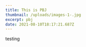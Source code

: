 ```yaml
---
title: This is PBJ
thumbnail: /uploads/images-1-.jpg
excerpt: pbj
date: 2021-08-10T18:17:21.687Z
---
```

testing
